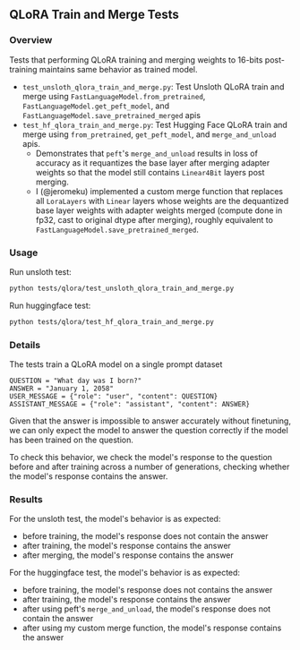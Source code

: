 ## QLoRA Train and Merge Tests

### Overview
Tests that performing QLoRA training and merging weights to 16-bits post-training maintains same behavior as trained model.

- `test_unsloth_qlora_train_and_merge.py`: Test Unsloth QLoRA train and merge using `FastLanguageModel.from_pretrained`, `FastLanguageModel.get_peft_model`, and `FastLanguageModel.save_pretrained_merged` apis
- `test_hf_qlora_train_and_merge.py`: Test Hugging Face QLoRA train and merge using `from_pretrained`, `get_peft_model`, and `merge_and_unload` apis.
   - Demonstrates that `peft`'s `merge_and_unload` results in loss of accuracy as it requantizes the base layer after merging adapter weights so that the model still contains `Linear4Bit` layers post merging.
   - I (@jeromeku) implemented a custom merge function that replaces all `LoraLayers` with `Linear` layers whose weights are the dequantized base layer weights with adapter weights merged (compute done in fp32, cast to original dtype after merging), roughly equivalent to `FastLanguageModel.save_pretrained_merged`.

### Usage
Run unsloth test:
```bash
python tests/qlora/test_unsloth_qlora_train_and_merge.py
```
Run huggingface test:
```bash
python tests/qlora/test_hf_qlora_train_and_merge.py
```

### Details
The tests train a QLoRA model on a single prompt dataset
```
QUESTION = "What day was I born?"
ANSWER = "January 1, 2058"
USER_MESSAGE = {"role": "user", "content": QUESTION}
ASSISTANT_MESSAGE = {"role": "assistant", "content": ANSWER}
```

Given that the answer is impossible to answer accurately without finetuning, we can only expect the model to answer the question correctly if the model has been trained on the question.

To check this behavior, we check the model's response to the question before and after training across a number of generations, checking whether the model's response contains the answer.

### Results

For the unsloth test, the model's behavior is as expected: 
- before training, the model's response does not contain the answer
- after training, the model's response contains the answer
- after merging, the model's response contains the answer

For the huggingface test, the model's behavior is as expected:
- before training, the model's response does not contains the answer
- after training, the model's response contains the answer
- after using peft's `merge_and_unload`, the model's response does not contain the answer
- after using my custom merge function, the model's response contains the answer
